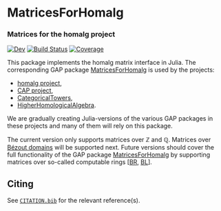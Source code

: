 <!-- BEGIN HEADER -->
# MatricesForHomalg

### Matrices for the homalg project

<!--[![Stable](https://img.shields.io/badge/docs-stable-blue.svg)](https://homalg-project.github.io/MatricesForHomalg.jl/stable/)-->
[![Dev](https://img.shields.io/badge/docs-dev-blue.svg)](https://homalg-project.github.io/MatricesForHomalg.jl/dev/)
[![Build Status](https://github.com/homalg-project/MatricesForHomalg.jl/actions/workflows/Tests.yml/badge.svg?branch=main)](https://github.com/homalg-project/MatricesForHomalg.jl/actions/workflows/Tests.yml?query=branch%3Amain)
[![Coverage](https://codecov.io/gh/homalg-project/MatricesForHomalg.jl/branch/main/graph/badge.svg)](https://codecov.io/gh/homalg-project/MatricesForHomalg.jl)

<!-- END HEADER -->

This package implements the homalg matrix interface in Julia. The
corresponding GAP package [MatricesForHomalg][MatricesForHomalg] is
used by the projects:

* [homalg project][homalg project],
* [CAP project][CAP project],
* [CategoricalTowers][CategoricalTowers],
* [HigherHomologicalAlgebra][HigherHomologicalAlgebra].

We are gradually creating Julia-versions of the various GAP packages
in these projects and many of them will rely on this package.

The current version only supports matrices over $\mathbb{Z}$ and
$\mathbb{Q}$. Matrices over [Bézout domains][Bézout domains] will be
supported next. Future versions should cover the full functionality of
the GAP package [MatricesForHomalg][MatricesForHomalg] by supporting
matrices over so-called computable rings [[BR][BR], [BL][BL]].

## Citing

See [`CITATION.bib`](CITATION.bib) for the relevant reference(s).

[MatricesForHomalg]: https://homalg-project.github.io/pkg/MatricesForHomalg/
[CAP project]: https://homalg-project.github.io/prj/CAP_project/
[homalg project]: https://homalg-project.github.io/prj/homalg_project/
[CategoricalTowers]: https://homalg-project.github.io/prj/CategoricalTowers/
[HigherHomologicalAlgebra]: https://homalg-project.github.io/prj/HigherHomologicalAlgebra/
[Bézout domains]: https://ncatlab.org/nlab/show/B%C3%A9zout+domain
[BR]: https://arxiv.org/abs/math/0701146
[BL]: https://arxiv.org/abs/1003.1943
